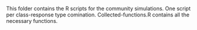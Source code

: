 This folder contains the R scripts for the community simulations. One script per class-response type comination. Collected-functions.R contains all the necessary functions. 
